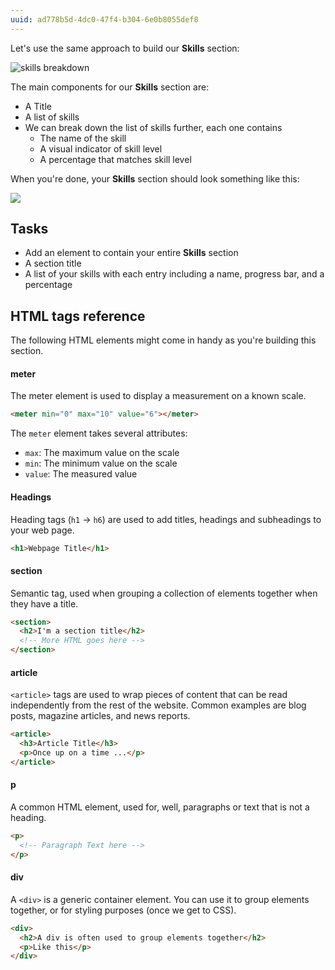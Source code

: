 ```yaml
---
uuid: ad778b5d-4dc0-47f4-b304-6e0b8055def8
---
```


Let's use the same approach to build our **Skills** section:

![skills breakdown](https://cl.ly/3L2r1I3r1e40/[adb764b3e2a6afff76be3f011a9361ea]_Image%202017-10-25%20at%207.33.49%20PM.png)

The main components for our **Skills** section are:

- A Title
- A list of skills
- We can break down the list of skills further, each one contains
  - The name of the skill
  - A visual indicator of skill level
  - A percentage that matches skill level

When you're done, your **Skills** section should look something like this:

![](https://cl.ly/2D2c2R0C2o0I/Image%202017-12-19%20at%201.34.43%20PM.png)

## Tasks

- Add an element to contain your entire **Skills** section
- A section title
- A list of your skills with each entry including a name, progress bar, and a percentage


## HTML tags reference

The following HTML elements might come in handy as you're building this section.

#### meter

The meter element is used to display a measurement on a known scale.


```html
<meter min="0" max="10" value="6"></meter>
```

The `meter` element takes several attributes:

- `max`: The maximum value on the scale
- `min`: The minimum value on the scale
- `value`: The measured value

#### Headings

Heading tags (`h1` -> `h6`) are used to add titles, headings and subheadings to your web page.

```html
<h1>Webpage Title</h1>
```

#### section

Semantic tag, used when grouping a collection of elements together when they have a title.

```html
<section>
  <h2>I'm a section title</h2>
  <!-- More HTML goes here -->
</section>
```

#### article
`<article>` tags are used to wrap pieces of content that can be read independently from the rest of the website. Common examples are blog posts, magazine articles, and news reports.

```html
<article>
  <h3>Article Title</h3>
  <p>Once up on a time ...</p>
</article>
```

#### p

A common HTML element, used for, well, paragraphs or text that is not a heading.

```html
<p>
  <!-- Paragraph Text here -->
</p>
```

#### div

A `<div>` is a generic container element. You can use it to group elements together, or for styling purposes (once we get to CSS).

```html
<div>
  <h2>A div is often used to group elements together</h2>
  <p>Like this</p>
</div>
```

